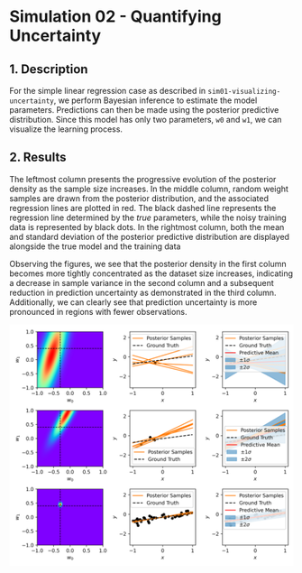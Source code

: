 # Simulation 02 - Quantifying Uncertainty

## 1. Description
For the simple linear regression case as described in `sim01-visualizing-uncertainty`, we perform Bayesian inference to estimate the model parameters. Predictions can then be made using the posterior predictive distribution. Since this model has only two parameters, `w0` and `w1`, we can visualize the learning process.

## 2. Results
The leftmost column presents the progressive evolution of the posterior density as the sample size increases. In the middle column, random weight samples are drawn from the posterior distribution, and the associated regression lines are plotted in red. The black dashed line represents the regression line determined by the *true* parameters, while the noisy training data is represented by black dots. In the rightmost column, both the mean and standard deviation of the posterior predictive distribution are displayed alongside the true model and the training data

Observing the figures, we see that the posterior density in the first column becomes more tightly concentrated as the dataset size increases, indicating a decrease in sample variance in the second column and a subsequent reduction in prediction uncertainty as demonstrated in the third column. Additionally, we can clearly see that prediction uncertainty is more pronounced in regions with fewer observations.

![](./docs/sim02-quantifying-uncertainty/bayesian_updates.png)

